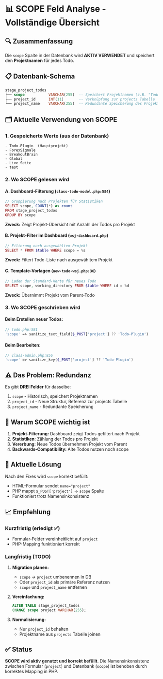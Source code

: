 # 📊 SCOPE Feld Analyse - Vollständige Übersicht

## 🔍 Zusammenfassung
Die `scope` Spalte in der Datenbank wird **AKTIV VERWENDET** und speichert den **Projektnamen** für jedes Todo.

## 📋 Datenbank-Schema

```sql
stage_project_todos
├── scope           VARCHAR(255)  -- Speichert Projektnamen (z.B. "Todo-Plugin")
├── project_id      INT(11)       -- Verknüpfung zur projects Tabelle
└── project_name    VARCHAR(255)  -- Redundante Speicherung des Projektnamens
```

## 🗂️ Aktuelle Verwendung von SCOPE

### 1. **Gespeicherte Werte** (aus der Datenbank)
```
- Todo-Plugin  (Hauptprojekt)
- ForexSignale
- BreakoutBrain  
- Global
- Live Seite
- test
```

### 2. **Wo SCOPE gelesen wird**

#### A. **Dashboard-Filterung** (`class-todo-model.php:584`)
```php
// Gruppierung nach Projekten für Statistiken
SELECT scope, COUNT(*) as count 
FROM stage_project_todos 
GROUP BY scope
```
**Zweck:** Zeigt Projekt-Übersicht mit Anzahl der Todos pro Projekt

#### B. **Projekt-Filter im Dashboard** (`wsj-dashboard.php`)
```php
// Filterung nach ausgewähltem Projekt
SELECT * FROM $table WHERE scope = %s
```
**Zweck:** Filtert Todo-Liste nach ausgewähltem Projekt

#### C. **Template-Vorlagen** (`new-todo-wsj.php:36`)
```php
// Laden der Standard-Werte für neues Todo
SELECT scope, working_directory FROM $table WHERE id = %d
```
**Zweck:** Übernimmt Projekt vom Parent-Todo

### 3. **Wo SCOPE geschrieben wird**

#### Beim Erstellen neuer Todos:
```php
// todo.php:581
'scope' => sanitize_text_field($_POST['project'] ?? 'Todo-Plugin')
```

#### Beim Bearbeiten:
```php
// class-admin.php:856
'scope' => sanitize_key($_POST['project'] ?? 'Todo-Plugin')
```

## ⚠️ Das Problem: Redundanz

Es gibt **DREI Felder** für dasselbe:
1. `scope` - Historisch, speichert Projektnamen
2. `project_id` - Neue Struktur, Referenz zur projects Tabelle
3. `project_name` - Redundante Speicherung

## 🎯 Warum SCOPE wichtig ist

1. **Projekt-Filterung:** Dashboard zeigt Todos gefiltert nach Projekt
2. **Statistiken:** Zählung der Todos pro Projekt
3. **Vererbung:** Neue Todos übernehmen Projekt vom Parent
4. **Backwards-Compatibility:** Alte Todos nutzen noch scope

## 🔧 Aktuelle Lösung

Nach den Fixes wird `scope` korrekt befüllt:
- HTML-Formular sendet `name="project"`
- PHP mappt `$_POST['project']` → `scope` Spalte
- Funktioniert trotz Namensinkonsistenz

## 📈 Empfehlung

### Kurzfristig (erledigt ✅)
- Formular-Felder vereinheitlicht auf `project`
- PHP-Mapping funktioniert korrekt

### Langfristig (TODO)
1. **Migration planen:**
   - `scope` → `project` umbenennen in DB
   - Oder `project_id` als primäre Referenz nutzen
   - `scope` und `project_name` entfernen

2. **Vereinfachung:**
   ```sql
   ALTER TABLE stage_project_todos 
   CHANGE scope project VARCHAR(255);
   ```

3. **Normalisierung:**
   - Nur `project_id` behalten
   - Projektname aus `projects` Tabelle joinen

## ✅ Status
**SCOPE wird aktiv genutzt und korrekt befüllt.** Die Namensinkonsistenz zwischen Formular (`project`) und Datenbank (`scope`) ist behoben durch korrektes Mapping in PHP.